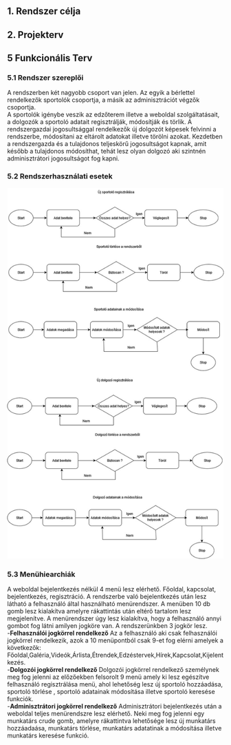 ## 1. Rendszer célja
## 2. Projekterv
## 5 Funkcionális Terv

### 5.1 Rendszer szereplői

A rendszerben két nagyobb csoport van jelen. Az egyik a bérlettel rendelkezők sportolók csoportja, a másik az adminisztrációt végzők csoportja.</br>
A sportolók igénybe veszik az edzőterem illetve a weboldal szolgáltatásait, a dolgozók a sportoló adatait regisztrálják, módosítják és törlik.
A rendszergazdai jogosultsággal rendelkezők új dolgozót képesek felvinni a rendszerbe, módosítani az eltárolt adatokat illetve törölni azokat.
Kezdetben a rendszergazda és a tulajdonos teljeskörű jogosultságot kapnak, amit később a tulajdonos módosíthat, tehát lesz olyan dolgozó aki szintnén adminisztrátori
jogosultságot fog kapni. 


### 5.2 Rendszerhasználati esetek

![használati eset](https://github.com/AfpGroupE/sport/blob/main/sport-oldal/docs/flowchart_of_system_use_case.jpg)

### 5.3 Menühiearchiák
A weboldal bejelentkezés nélkül 4 menü lesz elérhető. Főoldal, kapcsolat, bejelentkezés, regisztráció. 
A rendszerbe való bejelentkezés után lesz látható a felhasználó által használható menürendszer.
A menüben 10 db gomb lesz kialakítva amelyre rákattintás után eltérő tartalom lesz megjelenítve. A menürendszer úgy lesz kialakítva, hogy 
a felhasználó annyi gombot fog látni amilyen jogköre van.
A rendszerünkben 3 jogkör lesz.</br>
-**Felhasználói jogkörrel rendelkező** Az a felhasználó aki csak felhasználói jogkörrel rendelkezik, azok a 10 menüpontból
csak 9-et fog elérni amelyek a következők: Főoldal,Galéria,Videók,Árlista,Étrendek,Edzéstervek,Hírek,Kapcsolat,Kijelentkezés.</br>
-**Dolgozói jogkörrel rendelkező** Dolgozói jogkörrel rendelkező személynek meg fog jelenni az előzőekben felsorolt 9 menü amely ki
lesz egészítve felhasználó regisztrálása menü, ahol lehetőség lesz új sportoló hozzáadása, sportoló törlése , sportoló adatainak módosítása illetve
sportoló keresése funkciók.</br>
-**Adminisztrátori jogkörrel rendelkező** Adminisztrátori bejelentkezés után a weboldal teljes menürendszre lesz elérhető. Neki meg fog jelenni egy 
munkatárs crude gomb, amelyre rákattintva lehetősége lesz új munkatárs hozzáadaása, munkatárs törlése, munkatárs adatatinak a módosítása illetve munkatárs 
keresése funkció.</br>
